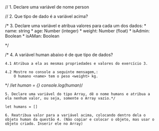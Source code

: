 // 1. Declare uma variável de nome person

// 2. Que tipo de dado é a variável acima?

/*
    3. Declare uma variável e atribua valores para cada um dos dados:
    * name: string
    * age: Number (integer)
    * weight: Number (float)
    * isAdmin: Boolean
    * isAMan: Boolean

*/

/*
    4. A variável human abaixo é de que tipo de dados?

    
    4.1 Atribua a ela as mesmas propriedades e valores do exercício 3.

    4.2 Mostre no console a seguinte mensagem,: 
        O humano <name> tem o peso <weight> kg.

*/
    /*let human = {}
    console.log(human)*/

    5. Declare uma variável do tipo Array, dê o nome humans e atribua a ela nenhum valor, ou seja, somente o Array vazio.*/

    let humans = []

    6. Reatribua valor para a variável acima, colocando dentro dela o objeto human da questão 4. (Não copiar e colocar o objeto, mas usar o objeto criado. Inserir ele no Array)